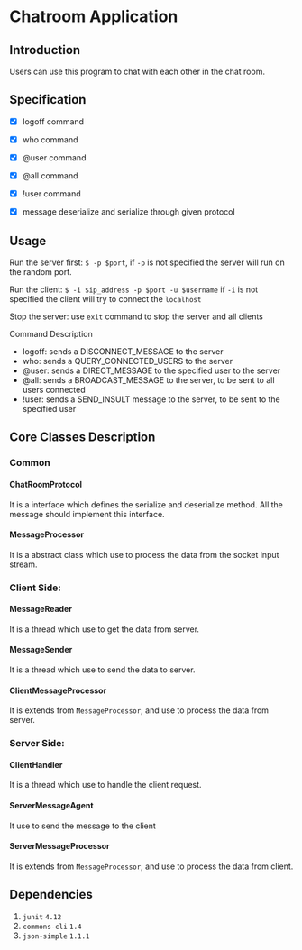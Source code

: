#  Chatroom Application

## Introduction
Users can use this program to chat with each other in the chat room.

## Specification
- [x] logoff command
- [x] who command
- [x] @user command
- [x] @all command
- [x] !user command
- [x] message deserialize and serialize through given protocol


## Usage
Run the server first:
`$ -p $port`, if `-p` is not specified the server will run on the random port.

Run the client:
`$ -i $ip_address -p $port -u $username` if `-i` is not specified the client will try to connect the `localhost`

Stop the server:
use `exit` command to stop the server and all clients

Command Description
- logoff: sends a DISCONNECT_MESSAGE to the server
- who: sends a QUERY_CONNECTED_USERS to the server
- @user: sends a DIRECT_MESSAGE to the specified user to the server
- @all: sends a BROADCAST_MESSAGE to the server, to be sent to all users connected
- !user: sends a SEND_INSULT message to the server, to be sent to the specified user



## Core Classes Description

### Common
#### ChatRoomProtocol
It is a interface which defines the serialize and deserialize method. All the message should implement this interface.
#### MessageProcessor
It is a abstract class which use to process the data from the socket input stream.



### Client Side:
#### MessageReader
It is a thread which use to get the data from server.
#### MessageSender
It is a thread which use to send the data to server.
#### ClientMessageProcessor
It is extends from `MessageProcessor`, and use to process the data from server.



### Server Side:
#### ClientHandler
It is a thread which use to handle the client request.
#### ServerMessageAgent
It use to send the message to the client
#### ServerMessageProcessor
It is extends from `MessageProcessor`, and use to process the data from client.

## Dependencies 
1. `junit` `4.12`
2. `commons-cli` `1.4`
3. `json-simple` `1.1.1`
